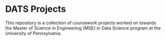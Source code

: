 # DATS Projects
This repository is a collection of coursework projects worked on towards the Master of Science in Engineering (MSE) in Data Science program at the University of Pennsylvania.
